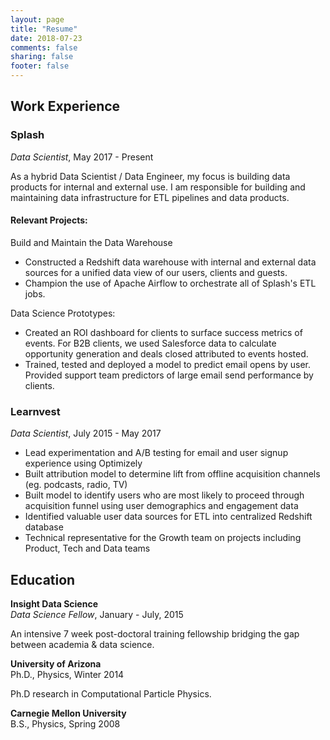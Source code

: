 ```yaml
---
layout: page
title: "Resume"
date: 2018-07-23
comments: false
sharing: false
footer: false
---
```


## Work Experience

### Splash
_Data Scientist_, May 2017 - Present

As a hybrid Data Scientist / Data Engineer, my focus is building data products for internal and external use.  I am responsible for building and maintaining data infrastructure for ETL pipelines and data products.

#### Relevant Projects:

Build and Maintain the Data Warehouse
- Constructed a Redshift data warehouse with internal and external data sources for a unified data view of our users, clients and guests.
- Champion the use of Apache Airflow to orchestrate all of Splash's ETL jobs.

Data Science Prototypes:
- Created an ROI dashboard for clients to surface success metrics of events.  For B2B clients, we used Salesforce data to calculate opportunity generation and deals closed attributed to events hosted.
- Trained, tested and deployed a model to predict email opens by user. Provided support team predictors of large email send performance by clients.


### Learnvest
_Data Scientist_, July 2015 - May 2017

- Lead experimentation and A/B testing for email and user signup experience using Optimizely
- Built attribution model to determine lift from offline acquisition channels (eg. podcasts, radio, TV)
- Built model to identify users who are most likely to proceed through acquisition funnel using user demographics and engagement data
- Identified valuable user data sources for ETL into centralized Redshift database
- Technical representative for the Growth team on projects including Product, Tech and Data teams


## Education
**Insight Data Science** <br />
_Data Science Fellow_, January - July, 2015

An intensive 7 week post-doctoral training fellowship bridging the gap between academia & data science.

**University of Arizona** <br />
Ph.D., Physics, Winter 2014 <br />

Ph.D research in Computational Particle Physics.

**Carnegie Mellon University** <br />
B.S., Physics, Spring 2008 <br />
